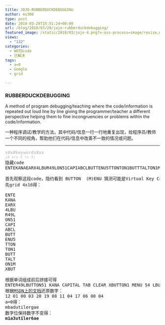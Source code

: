 ```yaml
---
title: JOJO-RUBBERDUCKDEBUGGING
author: ms300
type: post
date: 2018-03-28T15:51:24+00:00
url: /blog/2018/03/28/jojo-rubberduckdebugging/
featured_image: /static/2018/03/jojo-4.png?x-oss-process=image/resize,m_fill,w_543,h_220
views:
  - "132"
categories:
  - WOTDcode
  - 已解决
tags:
  - a=0
  - Google
  - grid

---
```

### RUBBERDUCKDEBUGGING

A method of program debugging/teaching where the code/information is repeated out loud line by line giving the programmer/teacher a different perspective helping them to fine incongruencies or problems within the code/information.

一种程序调试/教学的方法，其中代码/信息一行一行地重复出现，给程序员/教师一个不同的视角，帮助他们在代码/信息中改善不一致的情况或问题。

<!--more-->

* * *

<pre><span style="color: #c4c4c4;"><b>x#x#keywordx#xx</b></span>
<span style="color: #c4c4c4;"><small>(# are 0 to 9)</small></span>
隐藏code
<span data-sheets-value="{&quot;1&quot;:2,&quot;2&quot;:&quot;ENTEKANAEARX4LBUR49LON51CAPIABCLBUTTENU5TTONTON1BUTTTALTON1MXBUT&quot;}" data-sheets-userformat="{&quot;2&quot;:513,&quot;3&quot;:[null,0],&quot;12&quot;:0}">ENTEKANAEARX4LBUR49LON51CAPIABCLBUTTENU5TTONTON1BUTTTALTON1MXBUT</span>

首先观察这段code，隐约看到 BUTTON  (M)ENU 猜测可能是Virtual Key Codes
先grid 4x16得：

ENTE
KANA
EARX
4LBU
R49L
ON51
CAPI
ABCL
BUTT
ENU5
TTON
TON1
BUTT
TALT
ON1M
XBUT

根据单词组成前后拼接可得
ENTER49LBUTTON51 KANA CAPITAL TAB CLEAR XBUTTON1 MENU 54 LBUTTON XBUTTON1
根据<a href="https://msdn.microsoft.com/en-us/library/windows/desktop/dd375731(v=vs.85).aspx">MSDN上的文档</a>还原数字：
12 01 00 03 20 19 08 11 04 17 06 00 04
a=0得：
mbadutilergae
数字位保持数字不变得：
<strong><span data-sheets-value="{&quot;1&quot;:2,&quot;2&quot;:&quot;s0n6susurrationg8uz&quot;}" data-sheets-userformat="{&quot;2&quot;:513,&quot;3&quot;:[null,0],&quot;12&quot;:0}">m1a3utiler6ae</span>

</strong></pre>

<audio style="display: none;" controls="controls"></audio>